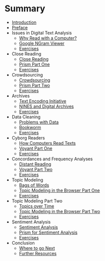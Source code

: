 # Summary

* [Introduction](README.md)
* [Preface](preface.md)
* Issues in Digital Text Analysis
   * [Why Read with a Computer?](issues/why_read_with_a_computer.md)
   * [Google NGram Viewer](issues/google_ngram.md)
   * [Exercises](issues/exercises.md)
* Close Reading
   * [Close Reading](close_reading/close_reading.md)
   * [Prism Part One](close_reading/prism_part_one.md)
   * [Exercises](close_reading/exercises.md)
* Crowdsourcing
   * [Crowdsourcing](crowdsourcing/crowdsourcing.md)
   * [Prism Part Two](crowdsourcing/prism_part_two.md)
   * [Exercises](crowdsourcing/exercises.md)
* Archives
   * [Text Encoding Initiative](archives/tei.md)
   * [NINES and Digital Archives](archives/nines.md)
   * [Exercises](archives/exercises.md)
* Data Cleaning
   * [Problems with Data](data_cleaning/problems_with_data.md)
   * [Bookworm](data_cleaning/bookworm.md)
   * [Exercises](data_cleaning/exercises.md)
* Cyborg Readers
   * [How Computers Read Texts](cyborg_readers/computer_reading.md)
   * [Voyant Part One](cyborg_readers/voyant_part_one.md)
   * [Exercises](cyborg_readers/exercises.md)
* Concordances and Frequency Analyses
   * [Distant Reading](text_analysis/distant_reading.md)
   * [Voyant Part Two](text_analysis/voyant_part_two.md)
   * [Exercises](text_analysis/exercises.md)
* Topic Modeling
   * [Bags of Words](topic_modeling/bags_of_words.md)
   * [Topic Modeling in the Browser Part One](topic_modeling/topic_modeling_part_one.md)
   * [Exercises](topic_modeling/exercises.md)
* Topic Modeling Part Two
   * [Topics over Time](topic_modeling_part_two/topics_over_time.md)
   * [Topic Modeling in the Browser Part Two](topic_modeling_part_two/topic_modeling_part_two.md)
   * [Exercises](topic_modeling_part_two/exercises.md)
* Sentiment Analysis
   * [Sentiment Analysis](sentiment_analysis/sentiment_analysis.md)
   * [Prism for Sentiment Analysis](sentiment_analysis/prism_part_three.md)
   * [Exercises](sentiment_analysis/exercises.md)
* Conclusion
   * [Where to go Next](conclusion/where_to_go.md)
   * [Further Resources](conclusion/resources.md)

